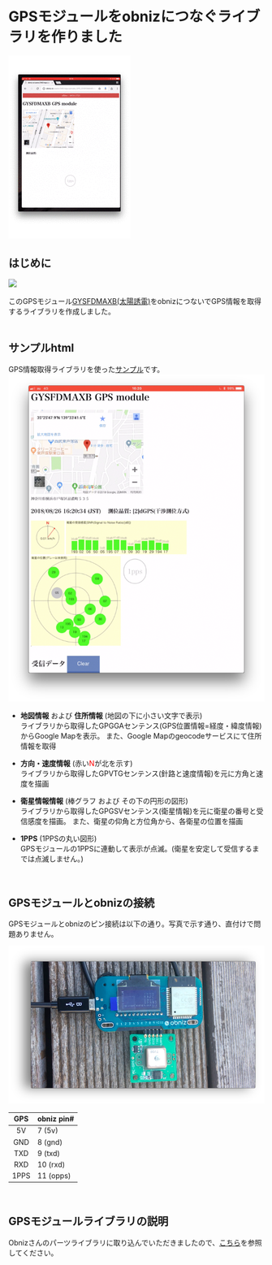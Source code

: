 
# GPSモジュールをobnizにつなぐライブラリを作りました

![](./sample.gif)

## はじめに

![](http://akizukidenshi.com/img/goods/L/K-09991.jpg) 

このGPSモジュール[GYSFDMAXB(太陽誘電)](http://akizukidenshi.com/catalog/g/gK-09991/)をobnizにつないでGPS情報を取得するライブラリを作成しました。<br><br>


## サンプルhtml

GPS情報取得ライブラリを使った[サンプル](./GYSFDMAXB.html)です。
![](./sampleshot.png)

- **地図情報** および **住所情報** (地図の下に小さい文字で表示)<br>
	ライブラリから取得したGPGGAセンテンス(GPS位置情報=経度・緯度情報)からGoogle Mapを表示。	また、Google Mapのgeocodeサービスにて住所情報を取得

- **方向・速度情報** (赤い<span style="color:red;">N</span>が北を示す)<br>
	ライブラリから取得したGPVTGセンテンス(針路と速度情報)を元に方角と速度を描画

- **衛星情報情報** (棒グラフ および その下の円形の図形)<br>
	ライブラリから取得したGPGSVセンテンス(衛星情報)を元に衛星の番号と受信感度を描画。
	また、衛星の仰角と方位角から、各衛星の位置を描画
	
- **1PPS** (1PPSの丸い図形)<br>
	GPSモジュールの1PPSに連動して表示が点滅。(衛星を安定して受信するまでは点滅しません。)

<br>
	

## GPSモジュールとobnizの接続

GPSモジュールとobnizのピン接続は以下の通り。写真で示す通り、直付けで問題ありません。

![](./obniz-gps.png)


|GPS|obniz pin#|
|:-:|:--|
|5V     |7 (5v) |
|GND    |8 (gnd) |
|TXD    |9 (txd)   |
|RXD    |10 (rxd)   |
|1PPS   |11 (opps)   |

<br>

## GPSモジュールライブラリの説明

Obnizさんのパーツライブラリに取り込んでいただきましたので、[こちら](https://obniz.io/sdk/parts/GYSFDMAXB/README.md)を参照してください。
